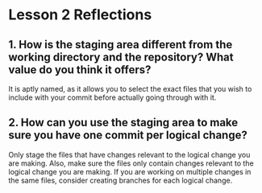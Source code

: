 # Lesson 2 Reflections

## 1. How is the staging area different from the working directory and the repository? What value do you think it offers?

It is aptly named, as it allows you to select the exact files that you wish to include with your commit before actually going through with it.

## 2. How can you use the staging area to make sure you have one commit per logical change?

Only stage the files that have changes relevant to the logical change you are making. Also, make sure the files only contain changes relevant to the logical change you are making. If you are working on multiple changes in the same files, consider creating branches for each logical change.